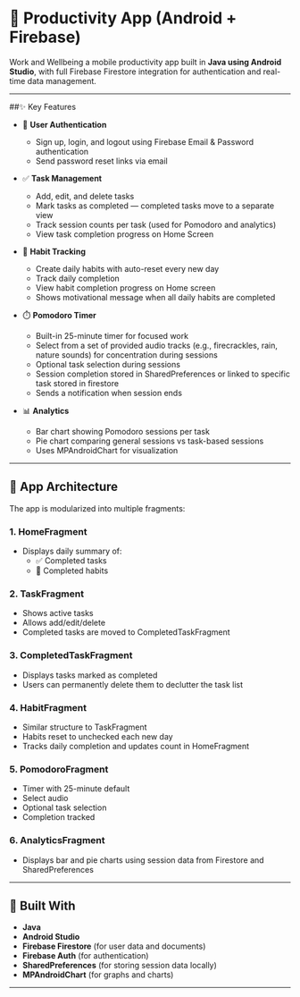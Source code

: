 # 📱 Productivity App (Android + Firebase)

Work and Wellbeing a mobile productivity app built in **Java using Android Studio**, with full Firebase Firestore integration for authentication and real-time data management.

---

##✨ Key Features

- 🔐 **User Authentication**
  - Sign up, login, and logout using Firebase Email & Password authentication
  - Send password reset links via email

- ✅ **Task Management**
  - Add, edit, and delete tasks
  - Mark tasks as completed — completed tasks move to a separate view
  - Track session counts per task (used for Pomodoro and analytics)
  - View task completion progress on Home Screen

- 🔁 **Habit Tracking**
  - Create daily habits with auto-reset every new day
  - Track daily completion
  - View habit completion progress on Home screen
  - Shows motivational message when all daily habits are completed

- ⏱️ **Pomodoro Timer**
  - Built-in 25-minute timer for focused work
  - Select from a set of provided audio tracks (e.g., firecrackles, rain, nature sounds) for concentration during sessions
  - Optional task selection during sessions
  - Session completion stored in SharedPreferences or linked to specific task stored in firestore
  - Sends a notification when session ends

- 📊 **Analytics**
  - Bar chart showing Pomodoro sessions per task
  - Pie chart comparing general sessions vs task-based sessions
  - Uses MPAndroidChart for visualization

---

## 🧩 App Architecture

The app is modularized into multiple fragments:

### 1. **HomeFragment**
- Displays daily summary of:
  - ✅ Completed tasks
  - 🔁 Completed habits

### 2. **TaskFragment**
- Shows active tasks
- Allows add/edit/delete
- Completed tasks are moved to CompletedTaskFragment

### 3. **CompletedTaskFragment**
- Displays tasks marked as completed
- Users can permanently delete them to declutter the task list

### 4. **HabitFragment**
- Similar structure to TaskFragment
- Habits reset to unchecked each new day
- Tracks daily completion and updates count in HomeFragment

### 5. **PomodoroFragment**
- Timer with 25-minute default
- Select audio
- Optional task selection
- Completion tracked

### 6. **AnalyticsFragment**
- Displays bar and pie charts using session data from Firestore and SharedPreferences

---

## 🔧 Built With

- **Java**
- **Android Studio**
- **Firebase Firestore** (for user data and documents)
- **Firebase Auth** (for authentication)
- **SharedPreferences** (for storing session data locally)
- **MPAndroidChart** (for graphs and charts)

---

